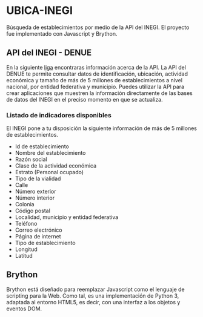 # UBICA-INEGI
Búsqueda de establecimientos por medio de la API del INEGI. 
El proyecto fue implementado con Javascript y Brython.

## API del INEGI - DENUE

En la siguiente [liga](https://www.inegi.org.mx/servicios/api_denue.html) encontraras información acerca 
de la API. 
La API del DENUE te permite consultar datos de identificación, ubicación, actividad económica y tamaño de más de 5 millones de establecimientos a nivel nacional, por entidad federativa y municipio. Puedes utilizar la API para crear aplicaciones que muestren la información directamente de las bases de datos del INEGI en el preciso momento en que se actualiza.

### Listado de indicadores disponibles
El INEGI pone a tu disposición la siguiente información de más de 5 millones de establecimientos.

- Id de establecimiento
- Nombre del establecimiento
- Razón social
- Clase de la actividad económica
- Estrato (Personal ocupado)
- Tipo de la vialidad
- Calle
- Número exterior
- Número interior
- Colonia
- Código postal
- Localidad, municipio y entidad federativa
- Teléfono
- Correo electrónico
- Página de internet
- Tipo de establecimiento
- Longitud
- Latitud

## Brython

Brython está diseñado para reemplazar Javascript como el lenguaje de scripting para la Web. Como tal, es una implementación de Python 3, adaptada al entorno HTML5, es decir, con una interfaz a los objetos y eventos DOM.
